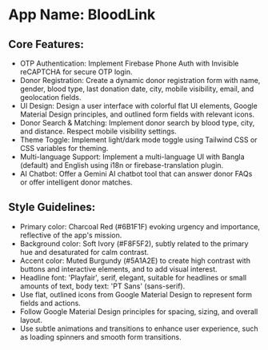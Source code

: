 # **App Name**: BloodLink

## Core Features:

- OTP Authentication: Implement Firebase Phone Auth with Invisible reCAPTCHA for secure OTP login.
- Donor Registration: Create a dynamic donor registration form with name, gender, blood type, last donation date, city, mobile visibility, email, and geolocation fields.
- UI Design: Design a user interface with colorful flat UI elements, Google Material Design principles, and outlined form fields with relevant icons.
- Donor Search & Matching: Implement donor search by blood type, city, and distance. Respect mobile visibility settings.
- Theme Toggle: Implement light/dark mode toggle using Tailwind CSS or CSS variables for theming.
- Multi-language Support: Implement a multi-language UI with Bangla (default) and English using i18n or firebase-translation plugin.
- AI Chatbot: Offer a Gemini AI chatbot tool that can answer donor FAQs or offer intelligent donor matches.

## Style Guidelines:

- Primary color: Charcoal Red (#6B1F1F) evoking urgency and importance, reflective of the app's mission.
- Background color: Soft Ivory (#F8F5F2), subtly related to the primary hue and desaturated for calm contrast.
- Accent color: Muted Burgundy (#5A1A2E) to create high contrast with buttons and interactive elements, and to add visual interest.
- Headline font: 'Playfair', serif, elegant, suitable for headlines or small amounts of text, body text: 'PT Sans' (sans-serif).
- Use flat, outlined icons from Google Material Design to represent form fields and actions.
- Follow Google Material Design principles for spacing, sizing, and overall layout.
- Use subtle animations and transitions to enhance user experience, such as loading spinners and smooth form transitions.